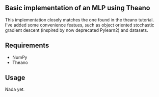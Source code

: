 ## Basic implementation of an MLP using Theano

This implementation closely matches the one found in the theano tutorial. 
I've added some convenience featues, such as object oriented stochastic gradient descent (inspired by now deprecated Pylearn2) and datasets. 

## Requirements

- NumPy
- Theano 

## Usage 

Nada yet.
 
